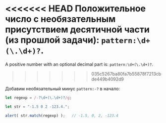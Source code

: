 <<<<<<< HEAD
Положительное число с необязательным присутствием десятичной части (из прошлой задачи): `pattern:\d+(\.\d+)?`.
=======
A positive number with an optional decimal part is: `pattern:\d+(\.\d+)?`.
>>>>>>> 035c5267ba80fa7b55878f7213cbde449b4092d9

Добавим необязательный минус `pattern:-?` в начало:

```js run
let regexp = /-?\d+(\.\d+)?/g;

let str = "-1.5 0 2 -123.4.";

alert( str.match(regexp) );   // -1.5, 0, 2, -123.4
```
